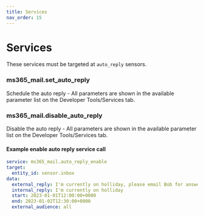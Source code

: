 ```yaml
---
title: Services
nav_order: 15
---
```


# Services

These services must be targeted at `auto_reply` sensors. 

### ms365_mail.set_auto_reply
Schedule the auto reply - All parameters are shown in the available parameter list on the Developer Tools/Services tab.
### ms365_mail.disable_auto_reply
Disable the auto reply - All parameters are shown in the available parameter list on the Developer Tools/Services tab.

#### Example enable auto reply service call

```yaml
service: ms365_mail.auto_reply_enable
target:
  entity_id: sensor.inbox
data:
  external_reply: I'm currently on holliday, please email Bob for answers
  internal_reply: I'm currently on holliday
  start: 2023-01-01T12:00:00+0000
  end: 2023-01-02T12:30:00+0000
  external_audience: all
```